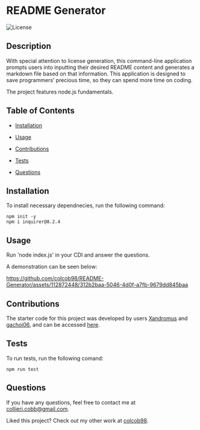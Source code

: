 # README Generator
![License](https://img.shields.io/badge/license-The_MIT_License-blue.svg)

## Description

With special attention to license generation, this command-line application prompts users into inputting their desired README content and generates a markdown file based on that information. This application is designed to save programmers’ precious time, so they can spend more time on coding. 

The project features node.js fundamentals. 


## Table of Contents

* [Installation](#installation)

* [Usage](#usage)

* [Contributions](#contributions)

* [Tests](#tests)

* [Questions](#questions)

## Installation

To install necessary dependnecies, run the following command:

```
npm init -y
npm i inquirer@8.2.4
```

## Usage

Run 'node index.js' in your CDI and answer the questions.

A demonstration can be seen below:

https://github.com/colcob98/README-Generator/assets/112872448/312b2baa-5046-4d0f-a7fb-9679dd845baa

## Contributions

The starter code for this project was developed by users [Xandromus]( https://github.com/Xandromus) and [gachoi06]( https://github.com/gachoi06), and can be accessed [here]( https://github.com/coding-boot-camp/potential-enigma). 

## Tests

To run tests, run the following comand:

```
npm run test
```

## Questions

If you have any questions, feel free to contact me at collierj.cobb@gmail.com.

Liked this project? Check out my other work at [colcob98](https://github.com/colcob98).
